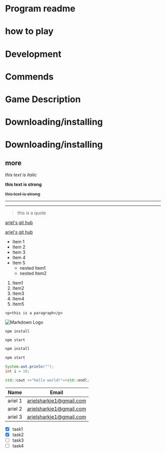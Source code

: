 <!-- heading -->
# Program readme 
# how to play
#  Development
# Commends
# Game Description
# Downloading/installing
# Downloading/installing
## more

<!-- Italics -->
*this text is italic*

<!-- Strong -->
**this text is strong**

<!-- Strikethrough -->
~~this text is strong~~

<!-- Horizontal rule -->
___

---

<!-- BlockQuotes -->
> this is a quote

<!-- Links -->
[ariel's git hub](https://github.com/ArielSha111)

[ariel's git hub](https://github.com/ArielSha111
"ariels git hub")

<!-- UL -->
* Item 1
* Item 2
* Item 3
* Item 4
* Item 5
    * nested Item1
    * nested Item2

<!-- OL -->
1. Item1
1. Item2
1. Item3
1. Item4
1. Item5


<!-- inline codeblocks -->

`<p>this is a paragraph</p>`


<!-- Images -->
![Markdown Logo](https://markdown-here.com/img/icon256.png)


<!-- github markdown -->

<!-- codeblocks -->
```
npm install

npm start
```

```bash
npm install

npm start
```

```Java
System.out.prinln("");
int i = 10;
```
```c++
std::cout <<"hello world!"<<std::endl;
```

<!-- Tables -->
| Name      | Email                 |
|-----------|-----------------------|
|ariel 1    |arielsharkie1@gmail.com|
|ariel 2    |arielsharkie1@gmail.com|
|ariel 3    |arielsharkie1@gmail.com|

<!-- Task Lists -->

* [x] task1
* [x] task2
* [ ] task3
* [ ] task4

